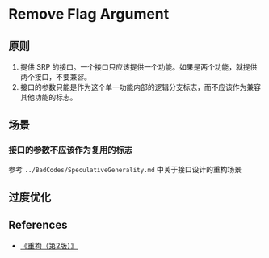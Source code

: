 # Remove Flag Argument


## 原则
1. 提供 SRP 的接口。一个接口只应该提供一个功能。如果是两个功能，就提供两个接口，不要兼容。
2. 接口的参数只能是作为这个单一功能内部的逻辑分支标志，而不应该作为兼容其他功能的标志。


## 场景
### 接口的参数不应该作为复用的标志
参考 `../BadCodes/SpeculativeGenerality.md` 中关于接口设计的重构场景


## 过度优化


## References
* [《重构（第2版）》](https://book.douban.com/subject/33400354/)

